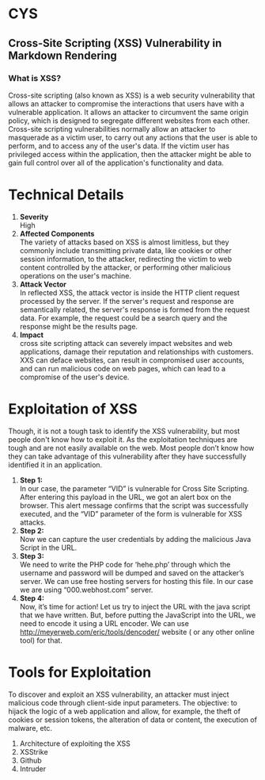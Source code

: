 # CYS
## Cross-Site Scripting (XSS) Vulnerability in Markdown Rendering  
### What is XSS?  
Cross-site scripting (also known as XSS) is a web security vulnerability that allows an attacker to compromise the interactions that users have with a vulnerable application. It allows an attacker to circumvent the same origin policy, which is designed to segregate different websites from each other. Cross-site scripting vulnerabilities normally allow an attacker to masquerade as a victim user, to carry out any actions that the user is able to perform, and to access any of the user's data. If the victim user has privileged access within the application, then the attacker might be able to gain full control over all of the application's functionality and data.  
# Technical Details  
1. **Severity**  
High
2. **Affected Components**  
The variety of attacks based on XSS is almost limitless, but they commonly include transmitting private data, like cookies or other session information, to the attacker, redirecting the victim to web content controlled by the attacker, or performing other malicious operations on the user's machine.
3. **Attack Vector**  
In reflected XSS, the attack vector is inside the HTTP client request processed by the server. If the server's request and response are semantically related, the server's response is formed from the request data. For example, the request could be a search query and the response might be the results page.
4. **Impact**  
cross site scripting attack can severely impact websites and web applications, damage their reputation and relationships with customers. XXS can deface websites, can result in compromised user accounts, and can run malicious code on web pages, which can lead to a compromise of the user's device.
# Exploitation of XSS  
Though, it is not a tough task to identify the XSS vulnerability, but most people don't know how to exploit it. As the exploitation techniques are tough and are not easily available on the web. Most people don’t know how they can take advantage of this vulnerability after they have successfully identified it in an application.  
1. **Step 1:**  
In our case, the parameter “VID” is vulnerable for Cross Site Scripting. After entering this payload in the URL, we got an alert box on the browser. This alert message confirms that the script was successfully executed, and the “VID” parameter of the form is vulnerable for XSS attacks.
2. **Step 2:**  
Now we can capture the user credentials by adding the malicious Java Script in the URL.
3. **Step 3:**  
We need to write the PHP code for ‘hehe.php’ through which the username and password will be dumped and saved on the attacker’s server. We can use free hosting servers for hosting this file. In our case we are using “000.webhost.com” server.
4. **Step 4:**  
Now, it’s time for action! Let us try to inject the URL with the java script that we have written. But, before putting the JavaScript into the URL, we need to encode it using a URL encoder. We can use http://meyerweb.com/eric/tools/dencoder/ website ( or any other online tool) for that.
# Tools for Exploitation
To discover and exploit an XSS vulnerability, an attacker must inject malicious code through client-side input parameters. The objective: to hijack the logic of a web application and allow, for example, the theft of cookies or session tokens, the alteration of data or content, the execution of malware, etc.  
1. Architecture of exploiting the XSS  
2. XSStrike  
3. Github  
4. Intruder




